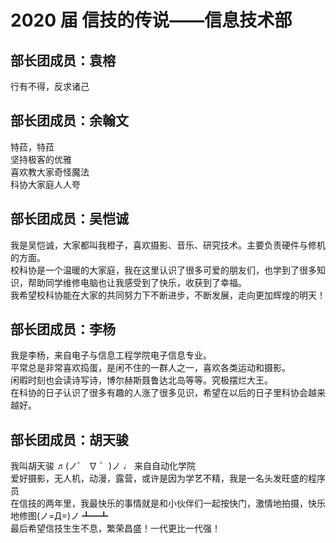 # 2020 届 信技的传说——信息技术部

## 部长团成员：袁榕

行有不得，反求诸己

## 部长团成员：余翰文

特菈，特菈  
坚持极客的优雅  
喜欢教大家奇怪魔法  
科协大家庭人人夸

## 部长团成员：吴恺诚

我是吴恺诚，大家都叫我橙子，喜欢摄影、音乐、研究技术。主要负责硬件与修机的方面。  
校科协是一个温暖的大家庭，我在这里认识了很多可爱的朋友们，也学到了很多知识，帮助同学维修电脑也让我感受到了快乐，收获到了幸福。  
我希望校科协能在大家的共同努力下不断进步，不断发展，走向更加辉煌的明天！

## 部长团成员：李杨

我是李杨，来自电子与信息工程学院电子信息专业。  
平常总是非常喜欢捣蛋，是闲不住的一群人之一，喜欢各类运动和摄影。  
闲暇时刻也会读诗写诗，博尔赫斯聂鲁达北岛等等。究极摆烂大王。  
在科协的日子认识了很多有趣的人涨了很多见识，希望在以后的日子里科协会越来越好。

## 部长团成员：胡天骏

我叫胡天骏 ♬(ノ゜ ∇ ゜)ノ ♩ 来自自动化学院  
爱好摄影，无人机，动漫，露营，或许是因为学艺不精，我是一名头发旺盛的程序员  
在信技的两年里，我最快乐的事情就是和小伙伴们一起按快门，激情地拍摄，快乐地修图(ノ=Д=)ノ ┻━┻  
最后希望信技生生不息，繁荣昌盛！一代更比一代强！
